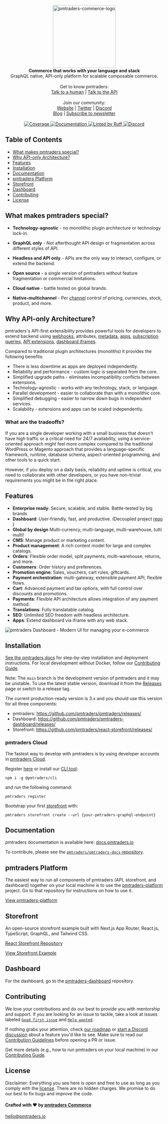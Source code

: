 <div align="center" width="100px">

 <picture>
   <source media="(prefers-color-scheme: dark)" srcset="https://github.com/user-attachments/assets/76e3079f-696a-4fcd-8658-89739647090b">
   <source media="(prefers-color-scheme: light)" srcset="https://github.com/user-attachments/assets/8477d643-a905-4c63-8ed3-03d0976f6fc3">
   <img width="200" alt="pmtraders-commerce-logo" src="https://user-images.githubusercontent.com/4006792/214636328-8e4f83e8-66cb-4114-a3d8-473eb908b9c3.png">

 </picture>
</div>

<div align="center">
  <strong>Commerce that works with your language and stack</strong>
</div>

<div align="center">
  GraphQL native, API-only platform for scalable composable commerce.
</div>

<br>

<div align="center">
 Get to know pmtraders: <br>
  <a href="https://pmtraders.typeform.com/talk-with-us?utm_source=github&utm_medium=readme&utm_campaign=repo_pmtraders">Talk to a human</a>
  <span> | </span>
  <a href="https://cloud.pmtraders.io/signup?utm_source=github&utm_medium=readme&utm_campaign=repo_pmtraders">Talk to the API</a>
</div>

<br>

<div align="center">
  Join our community: <br>
  <a href="https://pmtraders.io/">Website</a>
  <span> | </span>
  <a href="https://twitter.com/getpmtraders">Twitter</a>
  <span> | </span>
  <a href="https://pmtraders.io/discord">Discord</a>
</div>

<div align="center">
   <a href="https://pmtraders.io/blog">Blog</a>
  <span> | </span>
  <a href="https://pmtraders.typeform.com/to/JTJK0Nou">Subscribe to newsletter</a>
</div>

<br>

<div align="center">
  <a href="https://codecov.io/gh/pmtraders/pmtraders" >
    <img src="https://codecov.io/gh/pmtraders/pmtraders/graph/badge.svg?token=qkNcTJ4TmI" alt="Coverage"/>
  </a>
  <a href="https://docs.pmtraders.io/">
    <img src="https://img.shields.io/badge/docs-docs.pmtraders.io-brightgreen.svg" alt="Documentation" />
  </a>
  <a href="https://github.com/astral-sh/ruff">
    <img src="https://img.shields.io/endpoint?url=https://raw.githubusercontent.com/astral-sh/ruff/main/assets/badge/v2.json" alt="Linted by Ruff">
  </a>
 <a href="https://pmtraders.io/discord">
   <img src="https://img.shields.io/discord/864066819866624010"  alt="Discord" >
 </a>
</div>

## Table of Contents

- [What makes pmtraders special?](#what-makes-pmtraders-special)
- [Why API-only Architecture?](#why-api-only-architecture)
- [Features](#features)
- [Installation](#installation)
- [Documentation](#documentation)
- [pmtraders Platform](#pmtraders-platform)
- [Storefront](#storefront)
- [Dashboard](#dashboard)
- [Contributing](#contributing)
- [License](#license)

## What makes pmtraders special?

- **Technology-agnostic** - no monolithic plugin architecture or technology lock-in.

- **GraphQL only** - Not afterthought API design or fragmentation across different styles of API.

- **Headless and API only** - APIs are the only way to interact, configure, or extend the backend.

- **Open source** -  a single version of pmtraders without feature fragmentation or commercial limitations.

- **Cloud native** - battle tested on global brands.

- **Native-multichannel** - Per [channel](https://docs.pmtraders.io/developer/channels/overview) control of pricing, currencies, stock, product, and more.

## Why API-only Architecture?

pmtraders's API-first extensibility provides powerful tools for developers to extend backend using [webhooks](https://docs.pmtraders.io/developer/extending/webhooks/overview), attributes, [metadata](https://docs.pmtraders.io/api-usage/metadata), [apps](https://docs.pmtraders.io/developer/extending/apps/overview), [subscription queries](https://docs.pmtraders.io/developer/extending/webhooks/subscription-webhook-payloads), [API extensions](https://docs.pmtraders.io/developer/extending/webhooks/synchronous-events/overview), [dashboard iframes](https://docs.pmtraders.io/developer/extending/apps/overview).

Compared to traditional plugin architectures (monoliths) it provides the following benefits:

- There is less downtime as apps are deployed independently.
- Reliability and performance - custom logic is separated from the core.
- Simplified upgrade paths - eliminates incompatibility conflicts between extensions.
- Technology-agnostic - works with any technology, stack, or language.
- Parallel development - easier to collaborate than with a monolithic core.
- Simplified debugging - easier to narrow down bugs in independent services.
- Scalability - extensions and apps can be scaled independently.

### What are the tradeoffs?

If you are a single developer working with a small business that doesn't have high traffic or a critical need for 24/7 availability, using a service-oriented approach might feel more complex compared to the traditional WordPress or Magento approach that provides a language-specific framework, runtime, database schema, aspect-oriented programming, and other tools to a quick start.

However, if you deploy on a daily basis, reliability and uptime is critical,
you need to collaborate with other developers, or you have non-trivial requirements you might be in the right place.

## Features

- **Enterprise ready**: Secure, scalable, and stable. Battle-tested by big brands
- **Dashboard**: User-friendly, fast, and productive. (Decoupled project [repo](https://github.com/pmtraders/pmtraders-dashboard) )
- **Global by design** Multi-currency, multi-language, multi-warehouse, tutti multi!
- **CMS**: Manage product or marketing content.
- **Product management**: A rich content model for large and complex catalogs.
- **Orders**: Flexible order model, split payments, multi-warehouse, returns, and more.
- **Customers**: Order history and preferences.
- **Promotion engine**: Sales, vouchers, cart rules, giftcards.
- **Payment orchestration**: multi-gateway, extensible payment API, flexible flows.
- **Cart**: Advanced payment and tax options, with full control over discounts and promotions.
- **Payments**: Flexible API architecture allows integration of any payment method.
- **Translations**: Fully translatable catalog.
- **SEO**: Unlimited SEO freedom with headless architecture.
- **Apps**: Extend dashboard via iframe with any web stack.

![pmtraders Dashboard - Modern UI for managing your e-commerce](https://user-images.githubusercontent.com/9268745/224249510-d3c7658e-6d5c-42c5-b4fb-93eaf65a5335.png)

## Installation

[See the pmtraders docs](https://docs.pmtraders.io/setup/docker-compose) for step-by-step installation and deployment instructions. For local development without Docker, follow our [Contributing Guide](./CONTRIBUTING.md).

Note:
The `main` branch is the development version of pmtraders and it may be unstable. To use the latest stable version, download it from the [Releases](https://github.com/pmtraders/pmtraders/releases/) page or switch to a release tag.

The current production-ready version is 3.x and you should use this version for all three components:

- pmtraders: <https://github.com/pmtraders/pmtraders/releases/>
- Dashboard: <https://github.com/pmtraders/pmtraders-dashboard/releases/>
- Storefront: <https://github.com/pmtraders/react-storefront/releases/>

### pmtraders Cloud

The fastest way to develop with pmtraders is by using developer accounts in [pmtraders Cloud](https://cloud.pmtraders.io).

Register [here](https://cloud.pmtraders.io/register) or install our [CLI tool](https://github.com/pmtraders/pmtraders-cli):

`npm i -g @pmtraders/cli`

and run the following command:

`pmtraders register`

Bootstrap your first [storefront](https://github.com/pmtraders/react-storefront) with:

`pmtraders storefront create --url {your-pmtraders-graphql-endpoint}`

## Documentation

pmtraders documentation is available here: [docs.pmtraders.io](https://docs.pmtraders.io)

To contribute, please see the [`pmtraders/pmtraders-docs` repository](https://github.com/pmtraders/pmtraders-docs/).

## pmtraders Platform

The easiest way to run all components of pmtraders (API, storefront, and dashboard) together on your local machine is to use the [pmtraders-platform](https://github.com/pmtraders/pmtraders-platform) project. Go to that repository for instructions on how to use it.

[View pmtraders-platform](https://github.com/pmtraders/pmtraders-platform)

## Storefront

An open-source storefront example built with Next.js App Router, React.js, TypeScript, GraphQL, and Tailwind CSS.

[React Storefront Repository](https://github.com/pmtraders/storefront)

[View Storefront Example](https://storefront.pmtraders.io/)

## Dashboard

For the dashboard, go to the [pmtraders-dashboard](https://github.com/pmtraders/pmtraders-dashboard) repository.

## Contributing

We love your contributions and do our best to provide you with mentorship and support. If you are looking for an issue to tackle, take a look at issues labeled [`Good first issue`](https://github.com/pmtraders/pmtraders/issues?q=is%3Aopen+is%3Aissue+label%3A%22good+first+issue%22+) and [`Help wanted`](https://github.com/pmtraders/pmtraders/issues?q=is%3Aopen+is%3Aissue+label%3A%22help+wanted%22).

If nothing grabs your attention, check [our roadmap](https://pmtraders.io/roadmap) or [start a Discord discussion](https://pmtraders.io/discord) about a feature you'd like to see. Make sure to read our [Contribution Guidelines](http://docs.pmtraders.io/developer/community/contributing) before opening a PR or issue.

Get more details (e.g., how to run pmtraders on your local machine) in our [Contributing Guide](./CONTRIBUTING.md).

## License

Disclaimer: Everything you see here is open and free to use as long as you comply with the [license](https://github.com/pmtraders/pmtraders/blob/master/LICENSE). There are no hidden charges. We promise to do our best to fix bugs and improve the code.

#### Crafted with ❤️ by [pmtraders Commerce](https://pmtraders.io)

<hello@pmtraders.io>
